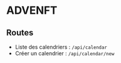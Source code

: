 # ADVENFT

## Routes

- Liste des calendriers : `/api/calendar`
- Créer un calendrier : `/api/calendar/new`
